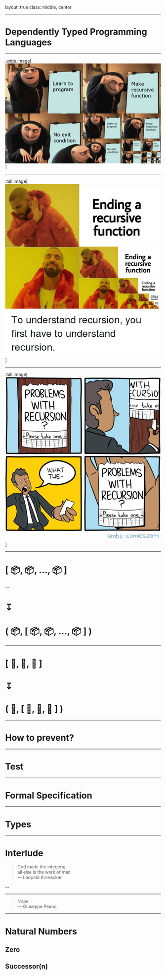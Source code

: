 layout: true
class: middle, center

---
# Dependently Typed Programming Languages

---

.wide.image[![Gru on learning recursion](image/gru.jpeg)]

---

.tall.image[![Drake on learning recursion](image/drake.png)]

---

.tall.image[![smbc on recursion](image/smbc.png)]

---

# &#91; &#128230;, &#128230;, &#8230;, &#128230; &#93;

--

# &#8615;
# &#40; &#128230;, &#91; &#128230;, &#128230;, &#8230;, &#128230; &#93; &#41;

---

# &#91; &#127820;, &#127822;, &#127821; &#93;
# &#8615;
# &#40; &#127820;, &#91; &#127820;, &#127822;, &#127821; &#93; &#41;

---

# How to prevent?

---

# Test

---

# Formal Specification

---

# Types

---

# Interlude

> God made the integers;<br>all else is the work of man<br>&mdash; Leopold Kronecker


--

-----

> Nope<br>&mdash; Giuseppe Peano

---

# Natural Numbers
## Zero
## Successor(n)